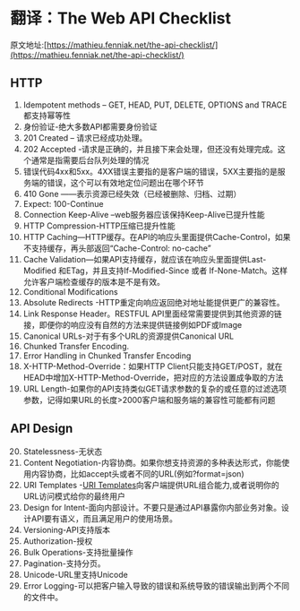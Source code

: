 # 翻译：The Web API Checklist
原文地址:[https://mathieu.fenniak.net/the-api-checklist/](https://mathieu.fenniak.net/the-api-checklist/)

## HTTP
1. Idempotent methods – GET, HEAD, PUT, DELETE, OPTIONS and TRACE 都支持幂等性
2. 身份验证-绝大多数API都需要身份验证
3. 201 Created – 请求已经成功处理。
4. 202 Accepted -请求是正确的，并且接下来会处理，但还没有处理完成。这个通常是指需要后台队列处理的情况
5. 错误代码4xx和5xx。4XX错误主要指的是客户端的错误，5XX主要指的是服务端的错误，这个可以有效地定位问题出在哪个环节
6. 410 Gone ——表示资源已经失效（已经被删除、归档、过期）
7. Expect: 100-Continue
8. Connection Keep-Alive –web服务器应该保持Keep-Alive已提升性能
9. HTTP Compression-HTTP压缩已提升性能
10. HTTP Caching—HTTP缓存。在API的响应头里面提供Cache-Control，如果不支持缓存，再头部返回“Cache-Control: no-cache”  
11. Cache Validation—如果API支持缓存，就应该在响应头里面提供Last-Modified 和ETag，并且支持If-Modified-Since 或者 If-None-Match。这样允许客户端检查缓存的版本是不是有效。
12. Conditional Modifications
13. Absolute Redirects -HTTP重定向响应返回绝对地址能提供更广的兼容性。
14. Link Response Header。RESTFUL API里面经常需要提供到其他资源的链接，即便你的响应没有自然的方法来提供链接例如PDF或Image
15. Canonical URLs-对于有多个URL的资源提供Canonical URL
16. Chunked Transfer Encoding.
17. Error Handling in Chunked Transfer Encoding
18. X-HTTP-Method-Override：如果HTTP Client只能支持GET/POST，就在HEAD中增加X-HTTP-Method-Override，把对应的方法设置成争取的方法
19. URL Length-如果你的API支持类似GET请求参数的复杂的或任意的过滤选项参数，记得如果URL的长度>2000客户端和服务端的兼容性可能都有问题

## API Design
20. Statelessness-无状态
21. Content Negotiation-内容协商。如果你想支持资源的多种表达形式，你能使用内容协商，比如accept头或者不同的URL(例如?format=json)
22. URI Templates -[URI Templates](http://tools.ietf.org/html/rfc6570)向客户端提供URL组合能力,或者说明你的URL访问模式给你的最终用户
23. Design for Intent-面向内部设计。不要只是通过API暴露你内部业务对象。设计API要有语义，而且满足用户的使用场景。
24. Versioning-API支持版本
25. Authorization-授权
26. Bulk Operations-支持批量操作
27. Pagination-支持分页。
28. Unicode-URL里支持Unicode
29. Error Logging-可以把客户输入导致的错误和系统导致的错误输出到两个不同的文件中。